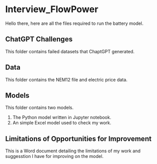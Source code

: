 # Interview_FlowPower  
Hello there, here are all the files required to run the battery model.  
  
## ChatGPT Challenges  
This folder contains failed datasets that ChaptGPT generated.  
   
## Data  
This folder contains the NEM12 file and electric price data.  
  
## Models  
This folder contains two models.  
1. The Python model written in Jupyter notebook.  
2. An simple Excel model used to check my work.
  
## Limitations of Opportunities for Improvement  
This is a Word document detailing the limitations of my work and suggesstion I have for improving on the model.
